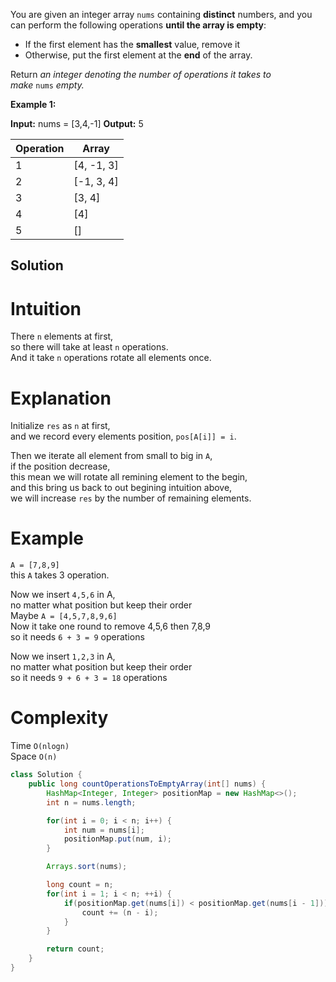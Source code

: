 You are given an integer array `nums` containing **distinct** numbers, and you can perform the following operations **until the array is empty**:

- If the first element has the **smallest** value, remove it
- Otherwise, put the first element at the **end** of the array.

Return _an integer denoting the number of operations it takes to make_ `nums` _empty._

**Example 1:**

**Input:** nums = [3,4,-1]
**Output:** 5

|Operation|Array|
|---|---|
|1|[4, -1, 3]|
|2|[-1, 3, 4]|
|3|[3, 4]|
|4|[4]|
|5|[]|

## Solution 

# **Intuition**

There `n` elements at first,  
so there will take at least `n` operations.  
And it take `n` operations rotate all elements once.  
  

# **Explanation**

Initialize `res` as `n` at first,  
and we record every elements position, `pos[A[i]] = i`.

Then we iterate all element from small to big in `A`,  
if the position decrease,  
this mean we will rotate all remining element to the begin,  
and this bring us back to out begining intuition above,  
we will increase `res` by the number of remaining elements.  
  

# **Example**

`A = [7,8,9]`  
this `A` takes 3 operation.

Now we insert `4,5,6` in A,  
no matter what position but keep their order  
Maybe `A = [4,5,7,8,9,6]`  
Now it take one round to remove 4,5,6 then 7,8,9  
so it needs `6 + 3 = 9` operations

Now we insert `1,2,3` in A,  
no matter what position but keep their order  
so it needs `9 + 6 + 3 = 18` operations  
  

# **Complexity**

Time `O(nlogn)`  
Space `O(n)`

```java
class Solution {
    public long countOperationsToEmptyArray(int[] nums) {
        HashMap<Integer, Integer> positionMap = new HashMap<>();
        int n = nums.length;

        for(int i = 0; i < n; i++) {
            int num = nums[i];
            positionMap.put(num, i);
        }

        Arrays.sort(nums);

        long count = n;
        for(int i = 1; i < n; ++i) {
            if(positionMap.get(nums[i]) < positionMap.get(nums[i - 1])) {
                count += (n - i);
            }
        }

        return count;
    }
}
```